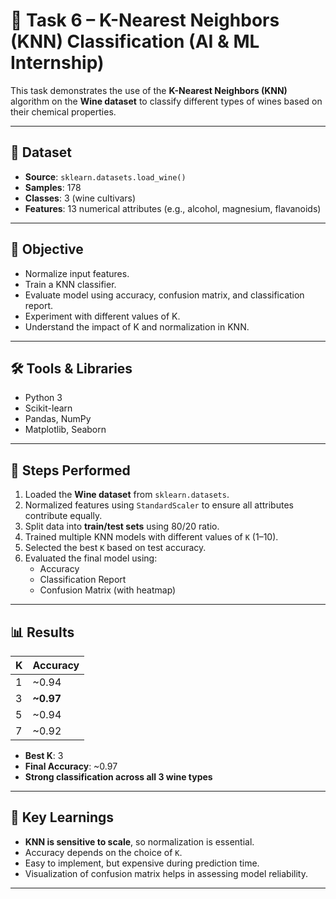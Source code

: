 # 🍷 Task 6 – K-Nearest Neighbors (KNN) Classification (AI & ML Internship)

This task demonstrates the use of the **K-Nearest Neighbors (KNN)** algorithm on the **Wine dataset** to classify different types of wines based on their chemical properties.

---

## 📂 Dataset

- **Source**: `sklearn.datasets.load_wine()`
- **Samples**: 178
- **Classes**: 3 (wine cultivars)
- **Features**: 13 numerical attributes (e.g., alcohol, magnesium, flavanoids)

---

## 🎯 Objective

- Normalize input features.
- Train a KNN classifier.
- Evaluate model using accuracy, confusion matrix, and classification report.
- Experiment with different values of K.
- Understand the impact of K and normalization in KNN.

---

## 🛠 Tools & Libraries

- Python 3
- Scikit-learn
- Pandas, NumPy
- Matplotlib, Seaborn

---

## 🔁 Steps Performed

1. Loaded the **Wine dataset** from `sklearn.datasets`.
2. Normalized features using `StandardScaler` to ensure all attributes contribute equally.
3. Split data into **train/test sets** using 80/20 ratio.
4. Trained multiple KNN models with different values of `K` (1–10).
5. Selected the best `K` based on test accuracy.
6. Evaluated the final model using:
   - Accuracy
   - Classification Report
   - Confusion Matrix (with heatmap)

---

## 📊 Results

| K | Accuracy |
|---|----------|
| 1 | ~0.94    |
| 3 | **~0.97** |
| 5 | ~0.94    |
| 7 | ~0.92    |

- **Best K**: 3
- **Final Accuracy**: ~0.97
- **Strong classification across all 3 wine types**

---

## 📘 Key Learnings

- **KNN is sensitive to scale**, so normalization is essential.
- Accuracy depends on the choice of `K`.
- Easy to implement, but expensive during prediction time.
- Visualization of confusion matrix helps in assessing model reliability.

---

